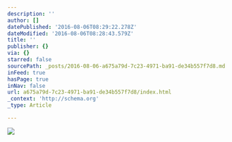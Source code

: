 ```yaml
---
description: ''
author: []
datePublished: '2016-08-06T08:29:22.278Z'
dateModified: '2016-08-06T08:28:43.579Z'
title: ''
publisher: {}
via: {}
starred: false
sourcePath: _posts/2016-08-06-a675a79d-7c23-4971-ba91-de34b557f7d8.md
inFeed: true
hasPage: true
inNav: false
url: a675a79d-7c23-4971-ba91-de34b557f7d8/index.html
_context: 'http://schema.org'
_type: Article

---
```

![](https://the-grid-user-content.s3-us-west-2.amazonaws.com/4ad31544-1de0-44eb-b069-a28660c63777.jpg)